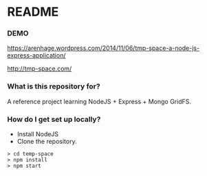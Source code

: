 # README #



### DEMO ###

https://arenhage.wordpress.com/2014/11/06/tmp-space-a-node-js-express-application/

http://tmp-space.com/

### What is this repository for? ###

A reference project learning NodeJS + Express + Mongo GridFS.

### How do I get set up locally? ###

* Install NodeJS
* Clone the repository.

```
> cd temp-space
> npm install
> npm start
```
